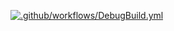 [![.github/workflows/DebugBuild.yml](https://github.com/MaruyamaYuuki/PunchFight/actions/workflows/DebugBuild.yml/badge.svg)](https://github.com/MaruyamaYuuki/PunchFight/actions/workflows/DebugBuild.yml)
